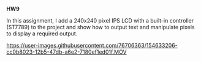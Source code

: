 **HW9**

In this assignment, I add a 240x240 pixel IPS LCD with a built-in controller (ST7789) to the project and show how to output text and manipulate pixels to display a required output.





https://user-images.githubusercontent.com/76706363/154633206-cc0b8023-12b5-47db-a6e2-7180ef1ed01f.MOV

